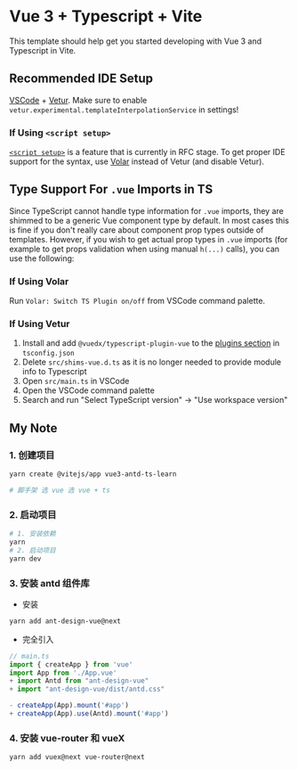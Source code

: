 # Vue 3 + Typescript + Vite

This template should help get you started developing with Vue 3 and Typescript in Vite.

## Recommended IDE Setup

[VSCode](https://code.visualstudio.com/) + [Vetur](https://marketplace.visualstudio.com/items?itemName=octref.vetur). Make sure to enable `vetur.experimental.templateInterpolationService` in settings!

### If Using `<script setup>`

[`<script setup>`](https://github.com/vuejs/rfcs/pull/227) is a feature that is currently in RFC stage. To get proper IDE support for the syntax, use [Volar](https://marketplace.visualstudio.com/items?itemName=johnsoncodehk.volar) instead of Vetur (and disable Vetur).

## Type Support For `.vue` Imports in TS

Since TypeScript cannot handle type information for `.vue` imports, they are shimmed to be a generic Vue component type by default. In most cases this is fine if you don't really care about component prop types outside of templates. However, if you wish to get actual prop types in `.vue` imports (for example to get props validation when using manual `h(...)` calls), you can use the following:

### If Using Volar

Run `Volar: Switch TS Plugin on/off` from VSCode command palette.

### If Using Vetur

1. Install and add `@vuedx/typescript-plugin-vue` to the [plugins section](https://www.typescriptlang.org/tsconfig#plugins) in `tsconfig.json`
2. Delete `src/shims-vue.d.ts` as it is no longer needed to provide module info to Typescript
3. Open `src/main.ts` in VSCode
4. Open the VSCode command palette
5. Search and run "Select TypeScript version" -> "Use workspace version"

## My Note

### 1. 创建项目 
```sh
yarn create @vitejs/app vue3-antd-ts-learn

# 脚手架 选 vue 选 vue + ts
```

### 2. 启动项目 
```sh
# 1. 安装依赖
yarn
# 2. 启动项目 
yarn dev
```
### 3. 安装 antd 组件库
+ 安装
```sh
yarn add ant-design-vue@next
```
+ 完全引入
```js
// main.ts
import { createApp } from 'vue'
import App from './App.vue'
+ import Antd from "ant-design-vue"
+ import "ant-design-vue/dist/antd.css"

- createApp(App).mount('#app')
+ createApp(App).use(Antd).mount('#app')

```


### 4. 安装 vue-router 和 vueX
```sh
yarn add vuex@next vue-router@next
```

